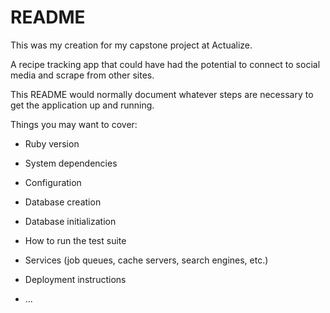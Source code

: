 

  # README

  This was my creation for my capstone project at Actualize. 

  A recipe tracking app that could have had the potential to connect to social media and scrape from other sites. 
<br>



This README would normally document whatever steps are necessary to get the
application up and running.

Things you may want to cover:

* Ruby version

* System dependencies

* Configuration

* Database creation

* Database initialization

* How to run the test suite

* Services (job queues, cache servers, search engines, etc.)

* Deployment instructions

* ...
